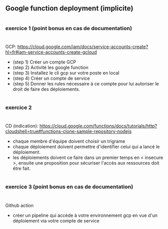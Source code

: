 
## Google function deployment (implicite)

#
##
### exercice 1 (point bonus en cas de documentation)
##
#
GCP: 
https://cloud.google.com/iam/docs/service-accounts-create?hl=fr#iam-service-accounts-create-gcloud
- (step 1) Créer un compte GCP
- (step 2) Activité les google function
- (step 3) Installez le cli gcp sur votre poste en local
- (step 4) Créer un compte de service
- (step 5) Donner les rules nécessaire à ce compte pour lui autoriser le droit de faire des déploiements.


#
##
### exercice 2 
##
#
CD (indication):
https://cloud.google.com/functions/docs/tutorials/http?cloudshell=true#functions-clone-sample-repository-nodejs
- chaque membre d'équipe doivent choisir un trigrame
- chaque déploiement doivent permettre d'identifier celui qui a lancé le déploiement.
- les déploiements doivent ce faire dans un premier temps en < insecure >, ensuite une proposition pour sécuriser l'accès aux ressources doit être fait.

#
##
### exercice 3 (point bonus en cas de documentation)
##
#
Github action
- créer un pipeline qui accède à votre environnement gcp en vue d'un déploiement via votre compte de service
